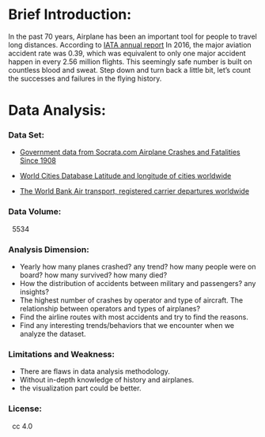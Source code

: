 # Brief Introduction:
In the past 70 years, Airplane has been an important tool for people to travel long distances. According to [IATA annual report](https://www.iata.org/pressroom/pr/Documents/2017-03-10-01-CN.pdf) In 2016, the major aviation accident rate was 0.39, which was equivalent to only one major accident happen in every 2.56 million flights. This seemingly safe number is built on countless blood and sweat. Step down and turn back a little bit, let’s count the successes and failures in the flying history.<br>

# Data Analysis:

### Data Set:
- [Government data from Socrata.com Airplane Crashes and Fatalities Since 1908](https://opendata.socrata.com/Government/Airplane-Crashes-and-Fatalities-Since-1908/q2te-8cvq)<br>

- [World Cities Database Latitude and longitude of cities worldwide](https://simplemaps.com/data/world-cities)<br>

- [The World Bank Air transport, registered carrier departures worldwide](https://data.worldbank.org/indicator/IS.AIR.DPRT)<br>

### Data Volume:
   5534
### Analysis Dimension:

- Yearly how many planes crashed? any trend? how many people were on board? how many survived? how many died?
- How the distribution of accidents between military and passengers? any insights?
- The highest number of crashes by operator and type of aircraft. The relationship between operators and types of airplanes?
- Find the airline routes with most accidents and try to find the reasons.
- Find any interesting trends/behaviors that we encounter when we analyze the dataset.

### Limitations and Weakness:
- There are flaws in data analysis methodology.
- Without in-depth knowledge of history and airplanes.
- the visualization part could be better.

### License:
   cc 4.0
